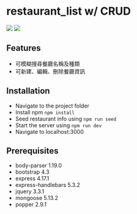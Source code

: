 # restaurant_list w/ CRUD

![](https://i.imgur.com/8wkZHTp.jpg)
![](https://i.imgur.com/oDtoWEV.jpg)

## Features

- 可模糊搜尋餐廳名稱及種類
- 可新建、編輯、刪除餐廳資訊

## Installation

- Navigate to the project folder
- Install npm `npm install`
- Seed restaurant info using `npm run seed`
- Start the server using `npm run dev`
- Navigate to localhost:3000

## Prerequisites

- body-parser 1.19.0
- bootstrap 4.3
- express 4.17.1
- express-handlebars 5.3.2
- jquery 3.3.1
- mongoose 5.13.2
- popper 2.9.1
